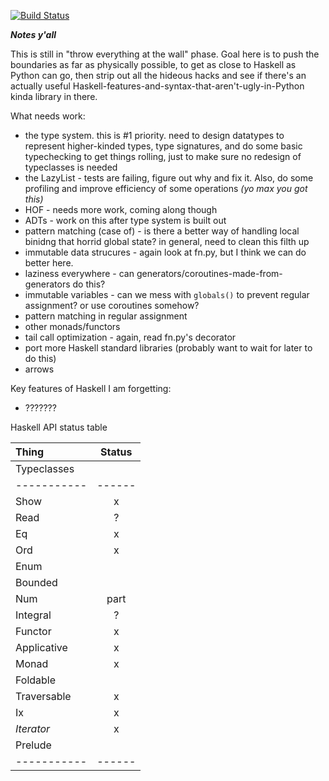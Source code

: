 [![Build Status](https://magnum.travis-ci.com/billpmurphy/pythaskell.svg?token=ReCFhAz7SQAeN6Fi4dBx&branch=master)](https://magnum.travis-ci.com/billpmurphy/pythaskell)


***Notes y'all***

This is still in "throw everything at the wall" phase. Goal here is to push the
boundaries as far as physically possible, to get as close to Haskell as Python
can go, then strip out all the hideous hacks and see if there's an actually
useful Haskell-features-and-syntax-that-aren't-ugly-in-Python kinda library in
there.

What needs work:
* the type system. this is #1 priority. need to design datatypes to represent
  higher-kinded types, type signatures, and do some basic typechecking to get
  things rolling, just to make sure no redesign of typeclasses is needed
* the LazyList - tests are failing, figure out why and fix it. Also, do some
  profiling and improve efficiency of some operations *(yo max you got this)*
* HOF - needs more work, coming along though
* ADTs - work on this after type system is built out
* pattern matching (case of) - is there a better way of handling local binidng
  that horrid global state? in general, need to clean this filth up
* immutable data strucures - again look at fn.py, but I think we can do better
  here.
* laziness everywhere - can generators/coroutines-made-from-generators do this?
* immutable variables - can we mess with `globals()` to prevent regular
  assignment? or use coroutines somehow?
* pattern matching in regular assignment
* other monads/functors
* tail call optimization - again, read fn.py's decorator
* port more Haskell standard libraries (probably want to wait for later to do
  this)
* arrows


Key features of Haskell I am forgetting:
* ???????


Haskell API status table

| Thing       | Status |
| :---------- | :----: |
| Typeclasses |        |
| ----------- | ------ |
| Show        | x      |
| Read        | ?      |
| Eq          | x      |
| Ord         | x      |
| Enum        |        |
| Bounded     |        |
| Num         | part   |
| Integral    | ?      |
| Functor     | x      |
| Applicative | x      |
| Monad       | x      |
| Foldable    |        |
| Traversable | x      |
| Ix          | x      |
| _Iterator_  | x      |
| Prelude     |        |
| ----------- | ------ |
